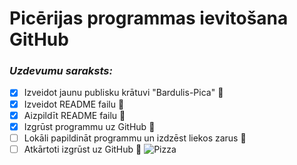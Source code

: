 # Picērijas programmas ievitošana GitHub
### *Uzdevumu saraksts:*
- [x] Izveidot jaunu publisku krātuvi "Bardulis-Pica" :pizza:
- [x] Izveidot README failu :pizza:
- [x] Aizpildīt README failu :pizza:
- [x] Izgrūst programmu uz GitHub :pizza:
- [ ] Lokāli papildināt programmu un izdzēst liekos zarus :pizza:
- [ ] Atkārtoti izgrūst uz GitHub :pizza:
![Pizza](https://prod-wolt-venue-images-cdn.wolt.com/5ebe78cc943aacd054b1d451/8ae7d7d6-a3e5-11ea-8341-0a5864775f0f_ph_overhead_1010x544px.jpg)
